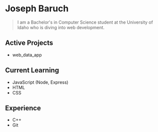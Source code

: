 # Joseph Baruch
> I am a Bachelor's in Computer Science student at the University of Idaho who is diving into web development.

## Active Projects
- web_data_app

## Current Learning
- JavaScript (Node, Express)
- HTML
- CSS
  
## Experience
- C++
- Git
